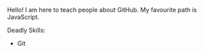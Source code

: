 Hello! I am here to teach people about GitHub.
My favourite path is JavaScript.

Deadly Skills:
* Git
